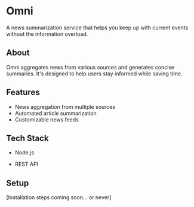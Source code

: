 # Omni

A news summarization service that helps you keep up with current events without the information overload.

## About

Omni aggregates news from various sources and generates concise summaries. It's designed to help users stay informed while saving time.

## Features

- News aggregation from multiple sources
- Automated article summarization
- Customizable news feeds

## Tech Stack

- Node.js

- REST API

## Setup

[Installation steps coming soon... or never]